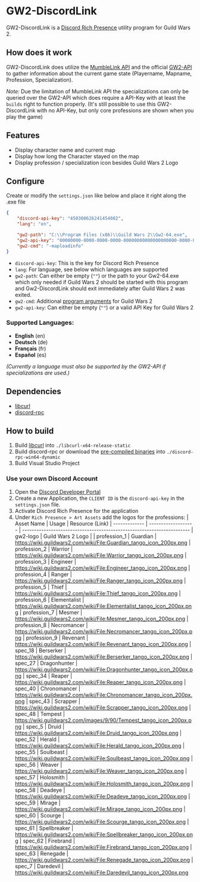 GW2-DiscordLink
===============

GW2-DiscordLink is a [Discord Rich Presence](https://discordapp.com/rich-presence) utility program for Guild Wars 2.

## How does it work
GW2-DiscordLink does utilize the [MumbleLink API](https://wiki.guildwars2.com/wiki/API:MumbleLink) and the official
[GW2-API](https://wiki.guildwars2.com/wiki/API:2) to gather information about the current game state (Playername, Mapname, Profession, Specialization).

*Note:* Due the limitation of MumbleLink API the specializations can only be queried over the GW2-API which does
require a API-Key with at least the `builds` right to function properly. 
(It's still possible to use this GW2-DiscordLink with no API-Key, but only core professions are shown when you play the game)

## Features
* Display character name and current map
* Display how long the Character stayed on the map
* Display profession / specialization icon besides Guild Wars 2 Logo

## Configure
Create or modify the `settings.json` like below and place it right along the .exe file
```json
{
	"discord-api-key": "450300626241454082",
	"lang": "en",

	"gw2-path": "C:\\Program Files (x86)\\Guild Wars 2\\Gw2-64.exe",
	"gw2-api-key": "00000000-0000-0000-0000-00000000000000000000-0000-0000-0000-000000000000",
	"gw2-cmd": "-maploadinfo"
}
```

* `discord-api-key`: This is the key for Discord Rich Presence
* `lang`: For language, see below which languages are supported
* `gw2-path`: Can either be empty (`""`) or the path to your Gw2-64.exe which only needed if Guild Wars 2 should be started with this program and Gw2-DiscordLink should exit immediately after Guild Wars 2 was exited.
* `gw2-cmd`: Additional [program arguments](https://wiki.guildwars2.com/wiki/Command_line_arguments) for Guild Wars 2
* `gw2-api-key`: Can either be empty (`""`) or a valid API Key for Guild Wars 2

### Supported Languages:
* **English** (en)
* **Deutsch** (de)
* **Français** (fr)
* **Español** (es)

*(Currently a language must also be supported by the GW2-API if specializations are used.)*

## Dependencies
* [libcurl](https://curl.haxx.se/libcurl/)
* [discord-rpc](https://github.com/discordapp/discord-rpc)

## How to build
1. Build [libcurl](https://curl.haxx.se/download.html) into `./libcurl-x64-release-static`
2. Build discord-rpc or download the [pre-compiled binaries](https://github.com/discordapp/discord-rpc/releases) into `./discord-rpc-win64-dynamic`
3. Build Visual Studio Project

### Use your own Discord Account
1. Open the [Discord Developer Portal](https://discordapp.com/developers/applications/)
2. Create a new Application, the `CLIENT ID` is the `discord-api-key` in the `settings.json` file.
3. Activate Discord Rich Presence for the application
4. Under `Rich Presence > Art Assets` add the logos for the professions: 
	| Asset Name    | Usage               | Resource (Link)
	| ------------- | ------------------- | ----------------------------------------------------------------------
	| gw2-logo 		| Guild Wars 2 Logo   |
	| profession_1	| Guardian			  | https://wiki.guildwars2.com/wiki/File:Guardian_tango_icon_200px.png
	| profession_2	| Warrior			  | https://wiki.guildwars2.com/wiki/File:Warrior_tango_icon_200px.png
	| profession_3  | Engineer			  | https://wiki.guildwars2.com/wiki/File:Engineer_tango_icon_200px.png
	| profession_4  | Ranger			  | https://wiki.guildwars2.com/wiki/File:Ranger_tango_icon_200px.png
	| profession_5  | Thief			      | https://wiki.guildwars2.com/wiki/File:Thief_tango_icon_200px.png
	| profession_6  | Elementalist		  | https://wiki.guildwars2.com/wiki/File:Elementalist_tango_icon_200px.png
	| profession_7  | Mesmer			  | https://wiki.guildwars2.com/wiki/File:Mesmer_tango_icon_200px.png
	| profession_8  | Necromancer		  | https://wiki.guildwars2.com/wiki/File:Necromancer_tango_icon_200px.png
	| profession_9  | Revenant			  | https://wiki.guildwars2.com/wiki/File:Revenant_tango_icon_200px.png
	| spec_18  		| Berserker			  | https://wiki.guildwars2.com/wiki/File:Berserker_tango_icon_200px.png
	| spec_27  		| Dragonhunter		  | https://wiki.guildwars2.com/wiki/File:Dragonhunter_tango_icon_200px.png
	| spec_34  		| Reaper			  | https://wiki.guildwars2.com/wiki/File:Reaper_tango_icon_200px.png
	| spec_40  		| Chronomancer		  | https://wiki.guildwars2.com/wiki/File:Chronomancer_tango_icon_200px.png
	| spec_43  		| Scrapper			  | https://wiki.guildwars2.com/wiki/File:Scrapper_tango_icon_200px.png
	| spec_48 		| Tempest			  | https://wiki.guildwars2.com/images/9/90/Tempest_tango_icon_200px.png
	| spec_5  		| Druid			  	  | https://wiki.guildwars2.com/wiki/File:Druid_tango_icon_200px.png
	| spec_52  		| Herald			  | https://wiki.guildwars2.com/wiki/File:Herald_tango_icon_200px.png
	| spec_55  		| Soulbeast			  | https://wiki.guildwars2.com/wiki/File:Soulbeast_tango_icon_200px.png
	| spec_56  		| Weaver			  | https://wiki.guildwars2.com/wiki/File:Weaver_tango_icon_200px.png
	| spec_57  		| Holosmith			  | https://wiki.guildwars2.com/wiki/File:Holosmith_tango_icon_200px.png
	| spec_58  		| Deadeye			  | https://wiki.guildwars2.com/wiki/File:Deadeye_tango_icon_200px.png
	| spec_59  		| Mirage			  | https://wiki.guildwars2.com/wiki/File:Mirage_tango_icon_200px.png
	| spec_60  		| Scourge			  | https://wiki.guildwars2.com/wiki/File:Scourge_tango_icon_200px.png
	| spec_61  		| Spellbreaker	      | https://wiki.guildwars2.com/wiki/File:Spellbreaker_tango_icon_200px.png
	| spec_62  		| Firebrand			  | https://wiki.guildwars2.com/wiki/File:Firebrand_tango_icon_200px.png
	| spec_63  		| Renegade			  | https://wiki.guildwars2.com/wiki/File:Renegade_tango_icon_200px.png
	| spec_7  		| Daredevil			  | https://wiki.guildwars2.com/wiki/File:Daredevil_tango_icon_200px.png
	


